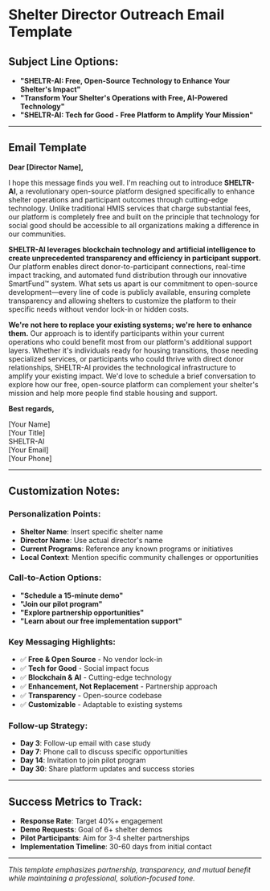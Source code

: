 # Shelter Director Outreach Email Template

## Subject Line Options:
- **"SHELTR-AI: Free, Open-Source Technology to Enhance Your Shelter's Impact"**
- **"Transform Your Shelter's Operations with Free, AI-Powered Technology"**
- **"SHELTR-AI: Tech for Good - Free Platform to Amplify Your Mission"**

---

## Email Template

**Dear [Director Name],**

I hope this message finds you well. I'm reaching out to introduce **SHELTR-AI**, a revolutionary open-source platform designed specifically to enhance shelter operations and participant outcomes through cutting-edge technology. Unlike traditional HMIS services that charge substantial fees, our platform is completely free and built on the principle that technology for social good should be accessible to all organizations making a difference in our communities.

**SHELTR-AI leverages blockchain technology and artificial intelligence to create unprecedented transparency and efficiency in participant support.** Our platform enables direct donor-to-participant connections, real-time impact tracking, and automated fund distribution through our innovative SmartFund™ system. What sets us apart is our commitment to open-source development—every line of code is publicly available, ensuring complete transparency and allowing shelters to customize the platform to their specific needs without vendor lock-in or hidden costs.

**We're not here to replace your existing systems; we're here to enhance them.** Our approach is to identify participants within your current operations who could benefit most from our platform's additional support layers. Whether it's individuals ready for housing transitions, those needing specialized services, or participants who could thrive with direct donor relationships, SHELTR-AI provides the technological infrastructure to amplify your existing impact. We'd love to schedule a brief conversation to explore how our free, open-source platform can complement your shelter's mission and help more people find stable housing and support.

**Best regards,**

[Your Name]  
[Your Title]  
SHELTR-AI  
[Your Email]  
[Your Phone]

---

## Customization Notes:

### **Personalization Points:**
- **Shelter Name**: Insert specific shelter name
- **Director Name**: Use actual director's name
- **Current Programs**: Reference any known programs or initiatives
- **Local Context**: Mention specific community challenges or opportunities

### **Call-to-Action Options:**
- **"Schedule a 15-minute demo"**
- **"Join our pilot program"**
- **"Explore partnership opportunities"**
- **"Learn about our free implementation support"**

### **Key Messaging Highlights:**
- ✅ **Free & Open Source** - No vendor lock-in
- ✅ **Tech for Good** - Social impact focus
- ✅ **Blockchain & AI** - Cutting-edge technology
- ✅ **Enhancement, Not Replacement** - Partnership approach
- ✅ **Transparency** - Open-source codebase
- ✅ **Customizable** - Adaptable to existing systems

### **Follow-up Strategy:**
- **Day 3**: Follow-up email with case study
- **Day 7**: Phone call to discuss specific opportunities
- **Day 14**: Invitation to join pilot program
- **Day 30**: Share platform updates and success stories

---

## Success Metrics to Track:
- **Response Rate**: Target 40%+ engagement
- **Demo Requests**: Goal of 6+ shelter demos
- **Pilot Participants**: Aim for 3-4 shelter partnerships
- **Implementation Timeline**: 30-60 days from initial contact

---

*This template emphasizes partnership, transparency, and mutual benefit while maintaining a professional, solution-focused tone.*
